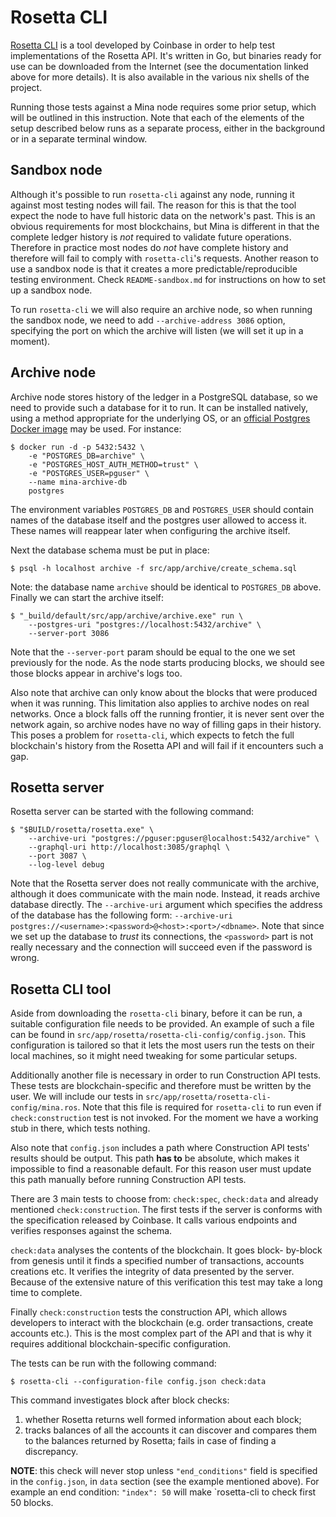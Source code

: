 Rosetta CLI
===========

[Rosetta CLI](https://www.rosetta-api.org/docs/rosetta_cli.html) is
a tool developed by Coinbase in order to help test implementations of
the Rosetta API. It's written in Go, but binaries ready for use can
be downloaded from the Internet (see the documentation linked above
for more details). It is also available in the various nix shells of the project.

Running those tests against a Mina node requires some prior setup,
which will be outlined in this instruction. Note that each of the
elements of the setup described below runs as a separate process,
either in the background or in a separate terminal window.

Sandbox node
------------

Although it's possible to run `rosetta-cli` against any node, running
it against most testing nodes will fail. The reason for this is that
the tool expect the node to have full historic data on the network's
past. This is an obvious requirements for most blockchains, but Mina
is different in that the complete ledger history is *not* required to
validate future operations. Therefore in practice most nodes do *not*
have complete history and therefore will fail to comply with
`rosetta-cli`'s requests. Another reason to use a sandbox node is that
it creates a more predictable/reproducible testing environment. Check
`README-sandbox.md` for instructions on how to set up a sandbox node.

To run `rosetta-cli` we will also require an archive node, so when
running the sandbox node, we need to add `--archive-address 3086`
option, specifying the port on which the archive will listen
(we will set it up in a moment).

Archive node
------------

Archive node stores history of the ledger in a PostgreSQL database, so
we need to provide such a database for it to run. It can be installed
natively, using a method appropriate for the underlying OS, or an
[official Postgres Docker image](https://hub.docker.com/_/postgres)
may be used. For instance:

```shell
$ docker run -d -p 5432:5432 \
    -e "POSTGRES_DB=archive" \
    -e "POSTGRES_HOST_AUTH_METHOD=trust" \
    -e "POSTGRES_USER=pguser" \
    --name mina-archive-db
    postgres
```

The environment variables `POSTGRES_DB` and `POSTGRES_USER` should
contain names of the database itself and the postgres user allowed
to access it. These names will reappear later when configuring the
archive itself.

Next the database schema must be put in place:

```shell
$ psql -h localhost archive -f src/app/archive/create_schema.sql
```

Note: the database name `archive` should be identical to
`POSTGRES_DB` above. Finally we can start the archive itself:

```shell
$ "_build/default/src/app/archive/archive.exe" run \
    --postgres-uri "postgres://localhost:5432/archive" \
    --server-port 3086
```
Note that the `--server-port` param should be equal to the one we set
previously for the node. As the node starts producing blocks, we
should see those blocks appear in archive's logs too.

Also note that archive can only know about the blocks that were
produced when it was running. This limitation also applies to
archive nodes on real networks. Once a block falls off the running
frontier, it is never sent over the network again, so archive nodes
have no way of filling gaps in their history. This poses a problem
for `rosetta-cli`, which expects to fetch the full blockchain's
history from the Rosetta API and will fail if it encounters such a
gap.

Rosetta server
--------------

Rosetta server can be started with the following command:

```shell
$ "$BUILD/rosetta/rosetta.exe" \
    --archive-uri "postgres://pguser:pguser@localhost:5432/archive" \
    --graphql-uri http://localhost:3085/graphql \
    --port 3087 \
    --log-level debug 
```

Note that the Rosetta server does not really communicate with the
archive, although it does communicate with the main node. Instead,
it reads archive database directly. The `--archive-uri` argument
which specifies the address of the database has the following form:
`--archive-uri postgres://<username>:<password>@<host>:<port>/<dbname>`.
Note that since we set up the database to *trust* its connections,
the `<password>` part is not really necessary and the connection will
succeed even if the password is wrong.

Rosetta CLI tool
----------------

Aside from downloading the `rosetta-cli` binary, before it can be run,
a suitable configuration file needs to be provided. An example of such
a file can be found in `src/app/rosetta/rosetta-cli-config/config.json`.
This configuration is tailored so that it lets the most users run the
tests on their local machines, so it might need tweaking for some
particular setups.

Additionally another file is necessary in order to run Construction
API tests. These tests are blockchain-specific and therefore must be
written by the user. We will include our tests in
`src/app/rosetta/rosetta-cli-config/mina.ros`. Note that this file
is required for `rosetta-cli` to run even if `check:construction`
test is not invoked. For the moment we have a working stub in there,
which tests nothing.

Also note that `config.json` includes a path where Construction API
tests' results should be output. This path **has to** be absolute,
which makes it impossible to find a reasonable default. For this
reason user must update this path manually before running Construction
API tests.

There are 3 main tests to choose from: `check:spec`, `check:data` and
already mentioned `check:construction`. The first tests if the server
is conforms with the specification released by Coinbase. It calls
various endpoints and verifies responses against the schema.

`check:data` analyses the contents of the blockchain. It goes block-
by-block from genesis until it finds a specified number of
transactions, accounts creations etc. It verifies the integrity of
data presented by the server. Because of the extensive nature of
this verification this test may take a long time to complete.

Finally `check:construction` tests the construction API, which allows
developers to interact with the blockchain (e.g. order transactions,
create accounts etc.). This is the most complex part of the API
and that is why it requires additional blockchain-specific
configuration.

The tests can be run with the following command:

```shell
$ rosetta-cli --configuration-file config.json check:data
```

This command investigates block after block checks:
1. whether Rosetta returns well formed information about
   each block;
2. tracks balances of all the accounts it can discover
   and compares them to the balances returned by Rosetta;
   fails in case of finding a discrepancy.
   
**NOTE**: this check will never stop unless `"end_conditions"` field
is specified in the `config.json`, in `data` section (see the
example mentioned above). For example an end condition:
`"index": 50` will make `rosetta-cli to check first 50 blocks. 
